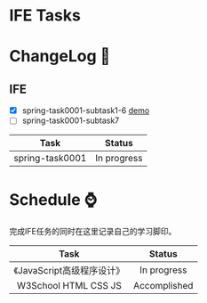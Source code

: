 ﻿IFE Tasks
===
# ChangeLog :notebook:
## IFE
- [x] spring-task0001-subtask1-6 [demo](http://norrix.github.io/ife_task/2015_spring/task0001/subtask1-6/task0001.html)
- [ ] spring-task0001-subtask7

| Task | Status |
|:------------:|:----------:|
|spring-task0001|In progress|

# Schedule :watch:
完成IFE任务的同时在这里记录自己的学习脚印。

| Task | Status |
|:------------:|:----------:|
|《JavaScript高级程序设计》|In progress|
|W3School HTML CSS JS|Accomplished|
